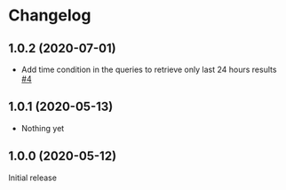 # Changelog

## 1.0.2 (2020-07-01)

- Add time condition in the queries to retrieve only last 24 hours results [#4](https://github.com/opendatateam/udata-metrics/pull/4)

## 1.0.1 (2020-05-13)

- Nothing yet

## 1.0.0 (2020-05-12)

Initial release
